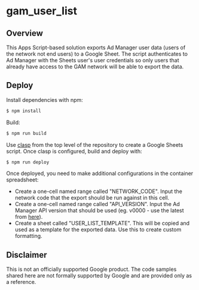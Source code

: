 # gam_user_list

## Overview
This Apps Script-based solution exports Ad Manager user data (users of the
network not end users) to a Google Sheet. The script authenticates to Ad
Manager with the Sheets user's user credentials so only users that already have
access to the GAM network will be able to export the data.

## Deploy

Install dependencies with npm:

```sh
$ npm install
```

Build:

```sh
$ npm run build
```

Use [clasp](https://developers.google.com/apps-script/guides/clasp#installation)
from the top level of the repository to create a Google Sheets script. Once
clasp is configured, build and deploy with:

```sh
$ npm run deploy
```

Once deployed, you need to make additional configurations in the container
spreadsheet:
* Create a one-cell named range called "NETWORK_CODE". Input the network code
that the export should be run against in this cell.
* Create a one-cell named range called "API_VERSION". Input the Ad Manager API
version that should be used (eg. v0000 - use the latest from
[here](https://developers.google.com/ad-manager/api/rel_notes)).
* Create a sheet called "USER_LIST_TEMPLATE". This will be copied and used as a
template for the exported data. Use this to create custom formatting. 

## Disclaimer

This is not an officially supported Google product. The code samples shared
here are not formally supported by Google and are provided only as a reference.